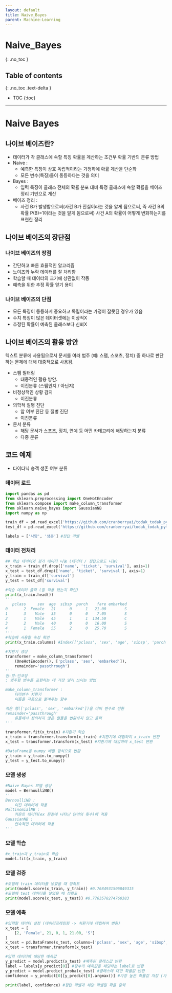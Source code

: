 ```yaml
---
layout: default
title: Naive_Bayes
parent: Machine-Learning
---
```


# Naive_Bayes
{: .no_toc }

## Table of contents
{: .no_toc .text-delta }

- TOC
{:toc}

---

# Naive Bayes

## 나이브 베이즈란?

- 데이터가 각 클래스에 속할 특징 확률을 계산하는 조건부 확률 기반의 분류 방법
- Naive :
    - 예측한 특징이 상호 독립적이라는 가정하에 확률 계산을 단순화
    - 모든 변수(특징)들이 동등하다는 것을 의미
- Bayes :
    - 입력 특징이 클래스 전체의 확률 분포 대비 특정 클래스에 속할 확률을 베이즈 정리 기반으로 계산
- 베이즈 정리 :
    - 사건 B가 발생함으로써(사건 B가 진실이라는 것을 알게 됨으로써, 즉 사건 B의 확률 P(B)=1이라는 것을 알게 됨으로써) 사건 A의 확률이 어떻게 변화하는지를 표현한 정리

## 나이브 베이즈의 장단점

### 나이브 베이즈의 장점

- 간단하고 빠른 효율적인 알고리즘
- 노이즈와 누락 데이터를 잘 처리함
- 학습할 때 데이터의 크기에 상관없이 작동
- 예측을 위한 추정 확률 얻기 용이

### 나이브 베이즈의 단점

- 모든 특징이 동등하게 중요하고 독립이라는 가정이 잘못된 경우가 있음
- 수치 특징이 많은 데이터셋에는 이상적X
- 추정된 확률이 예측된 클래스보다 신뢰X

## 나이브 베이즈의 활용 방안

텍스트 분류에 사용됨으로서 문서를 여러 범주 (예: 스팸, 스포츠, 정치) 중 하나로 판단하는 문제에 대해 대중적으로 사용됨.

- 스팸 필터링
    - 대중적인 활용 방안.
    - 이진분류 (스팸인지 / 아닌지)
- 비정상적인 상황 감지
    - 이진분류
- 의학적 질병 진단
    - 암 여부 진단 등 질병 진단
    - 이진분류
- 문서 분류
    - 해당 문서가 스포츠, 정치, 연예 등 어떤 카테고리에 해당하는지 분류
    - 다중 분류
    

## 코드 예제

- 타이타닉 승객 생존 여부 분류

### 데이터 로드

```python
import pandas as pd
from sklearn.preprocessing import OneHotEncoder
from sklearn.compose import make_column_transformer
from sklearn.naive_bayes import GaussianNB
import numpy as np

train_df = pd.read_excel('https://github.com/cranberryai/todak_todak_python/blob/master/machine_learning/binary_classification/%E1%84%90%E1%85%A1%E1%84%8B%E1%85%B5%E1%84%90%E1%85%A1%E1%84%82%E1%85%B5%E1%86%A8_b0fdSDZ.xlsx?raw=true', sheet_name='train')
test_df = pd.read_excel('https://github.com/cranberryai/todak_todak_python/blob/master/machine_learning/binary_classification/%E1%84%90%E1%85%A1%E1%84%8B%E1%85%B5%E1%84%90%E1%85%A1%E1%84%82%E1%85%B5%E1%86%A8_b0fdSDZ.xlsx?raw=true', sheet_name='test')

labels = ['사망', '생존'] #정답 라벨
```

### 데이터 전처리

```python
## 학습 데이터와 평가 데이터 나눔 (데이터 / 정답으로도 나눔)
x_train = train_df.drop(['name', 'ticket', 'survival'], axis=1)
x_test = test_df.drop(['name', 'ticket', 'survival'], axis=1)
y_train = train_df['survival']
y_test = test_df['survival']

#학습 데이터 출력 (잘 적용 됐는지 확인)
print(x_train.head()) 
'''
   pclass     sex  age  sibsp  parch    fare embarked
0       2  Female   21      0      1   21.00        S
1       3    Male   35      0      0    7.05        S
2       1    Male   45      1      1  134.50        C
3       2    Male   40      0      0   16.00        S
4       1  Female   55      2      0   25.70        S
'''
#학습에 사용할 속성 확인
print(x_train.columns) #Index(['pclass', 'sex', 'age', 'sibsp', 'parch', 'fare', 'embarked'], dtype='object')

#치환기 생성
transformer = make_column_transformer(
    (OneHotEncoder(), ['pclass', 'sex', 'embarked']),
    remainder='passthrough')
'''
원-핫-인코딩
: 범주형 변수를 표현하는 데 가장 널리 쓰이는 방법

make_column_transformer : 
    더미변수 치환기
    이름을 자동으로 붙여주는 함수

적은 행(['pclass', 'sex', 'embarked'])을 더미 변수로 전환
remainder='passthrough'
    튜플에서 정의하지 않은 열들을 변환하지 않고 출력
'''

transformer.fit(x_train) #치환기 학습
x_train = transformer.transform(x_train) #치환기에 대입하여 x_train 변환
x_test = transformer.transform(x_test) #치환기에 대입하여 x_test 변환

#DataFrame을 numpy 배열 형식으로 변환
y_train = y_train.to_numpy()
y_test = y_test.to_numpy()
```

### 모델 생성

```python
#Naive Bayes 모델 생성
model = BernoulliNB()
'''
BernoulliNB : 
	이진 데이터에 적용
MultinomialNB : 
	카운트 데이터(ex 문장에 나타난 단어의 횟수)에 적용
GaussianNB : 
	연속적인 데이터에 적용
'''
```

### 모델 학습

```python
#x_train과 y_train로 학습
model.fit(x_train, y_train)
```

### 모델 검증

```python
#모델에 train 데이터를 넣었을 때 정확도
print(model.score(x_train, y_train)) #0.7684931506849315
#모델에 test 데이터를 넣었을 때 정확도
print(model.score(x_test, y_test)) #0.7763578274760383
```

### 모델 예측

```python
#입력할 데이터 설정 (데이터프레임화 -> 치환기에 대입하여 변환)
x_test = [
    [2, 'Female', 21, 0, 1, 21.00, 'S']
]
x_test = pd.DataFrame(x_test, columns=['pclass', 'sex', 'age', 'sibsp', 'parch', 'fare', 'embarked'])
x_test = transformer.transform(x_test)

#입력 데이터에 해당한 예측값
y_predict = model.predict(x_test) #예측된 클래스값 반환
label = labels[y_predict[0]] #정수의 예측값을 해당하는 label로 변환
y_predict = model.predict_proba(x_test) #클래스에 대한 확률값 반환
confidence = y_predict[0][y_predict[0].argmax()] #가장 높은 확률값 저장 (가장 높은 확률값으로 클래스를 유추했을 것이므로)

print(label, confidence) #정답 라벨과 해당 라벨일 확률 출력
```